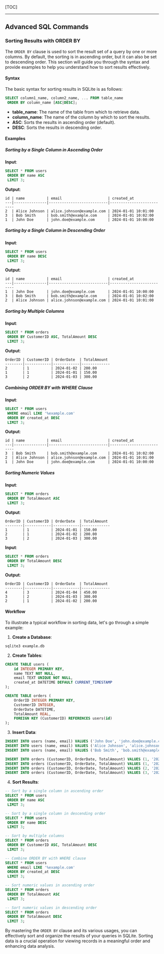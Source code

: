 
[TOC]

***

## Advanced SQL Commands

### Sorting Results with ORDER BY

The `ORDER BY` clause is used to sort the result set of a query by one or more columns. By default, the sorting is in ascending order, but it can also be set to descending order. This section will guide you through the syntax and provide examples to help you understand how to sort results effectively.

#### Syntax

The basic syntax for sorting results in SQLite is as follows:

```sql
SELECT column1_name, column2_name, ... FROM table_name
 ORDER BY column_name [ASC|DESC];
```

- **table_name**: The name of the table from which to retrieve data.
- **column_name**: The name of the column by which to sort the results.
- **ASC**: Sorts the results in ascending order (default).
- **DESC**: Sorts the results in descending order.

#### Examples

##### Sorting by a Single Column in Ascending Order

**Input**:

```sql
SELECT * FROM users
 ORDER BY name ASC
 LIMIT 3;
```

**Output**:

```plaintext
id | name          | email                     | created_at
---|---------------|---------------------------|--------------------------
2  | Alice Johnson | alice.johnson@example.com | 2024-01-01 10:01:00
3  | Bob Smith     | bob.smith@example.com     | 2024-01-01 10:02:00
1  | John Doe      | john.doe@example.com      | 2024-01-01 10:00:00
```

##### Sorting by a Single Column in Descending Order

**Input**:

```sql
SELECT * FROM users
 ORDER BY name DESC
 LIMIT 3;
```

**Output**:

```plaintext
id | name          | email                     | created_at
---|---------------|---------------------------|--------------------------
1  | John Doe      | john.doe@example.com      | 2024-01-01 10:00:00
3  | Bob Smith     | bob.smith@example.com     | 2024-01-01 10:02:00
2  | Alice Johnson | alice.johnson@example.com | 2024-01-01 10:01:00
```

##### Sorting by Multiple Columns

**Input**:

```sql
SELECT * FROM orders
 ORDER BY CustomerID ASC, TotalAmount DESC
 LIMIT 3;
```

**Output**:

```plaintext
OrderID | CustomerID | OrderDate  | TotalAmount
--------|------------|------------|-------------
2       | 1          | 2024-01-02 | 200.00
1       | 1          | 2024-01-01 | 150.00
3       | 2          | 2024-01-03 | 300.00
```

##### Combining ORDER BY with WHERE Clause

**Input**:

```sql
SELECT * FROM users
 WHERE email LIKE '%example.com'
 ORDER BY created_at DESC
 LIMIT 3;
```

**Output**:

```plaintext
id | name          | email                     | created_at
---|---------------|---------------------------|--------------------------
3  | Bob Smith     | bob.smith@example.com     | 2024-01-01 10:02:00
2  | Alice Johnson | alice.johnson@example.com | 2024-01-01 10:01:00
1  | John Doe      | john.doe@example.com      | 2024-01-01 10:00:00
```

##### Sorting Numeric Values

**Input**:

```sql
SELECT * FROM orders
 ORDER BY TotalAmount ASC
 LIMIT 3;
```

**Output**:

```plaintext
OrderID | CustomerID | OrderDate  | TotalAmount
--------|------------|------------|-------------
1       | 1          | 2024-01-01 | 150.00
2       | 1          | 2024-01-02 | 200.00
3       | 2          | 2024-01-03 | 300.00
```

**Input**:

```sql
SELECT * FROM orders
 ORDER BY TotalAmount DESC
 LIMIT 3;
```

**Output**:

```plaintext
OrderID | CustomerID | OrderDate  | TotalAmount
--------|------------|------------|-------------
4       | 3          | 2024-01-04 | 450.00
3       | 2          | 2024-01-03 | 300.00
2       | 1          | 2024-01-02 | 200.00
```

#### Workflow

To illustrate a typical workflow in sorting data, let's go through a simple example:

1. **Create a Database**:

```bash
sqlite3 example.db
```

2. **Create Tables**:

```sql
CREATE TABLE users (
    id INTEGER PRIMARY KEY,
    name TEXT NOT NULL,
    email TEXT UNIQUE NOT NULL,
    created_at DATETIME DEFAULT CURRENT_TIMESTAMP
);

CREATE TABLE orders (
    OrderID INTEGER PRIMARY KEY,
    CustomerID INTEGER,
    OrderDate DATETIME,
    TotalAmount REAL,
    FOREIGN KEY (CustomerID) REFERENCES users(id)
);
```

3. **Insert Data**:

```sql
INSERT INTO users (name, email) VALUES ('John Doe', 'john.doe@example.com');
INSERT INTO users (name, email) VALUES ('Alice Johnson', 'alice.johnson@example.com');
INSERT INTO users (name, email) VALUES ('Bob Smith', 'bob.smith@example.com');

INSERT INTO orders (CustomerID, OrderDate, TotalAmount) VALUES (1, '2024-01-01', 150.00);
INSERT INTO orders (CustomerID, OrderDate, TotalAmount) VALUES (1, '2024-01-02', 200.00);
INSERT INTO orders (CustomerID, OrderDate, TotalAmount) VALUES (2, '2024-01-03', 300.00);
INSERT INTO orders (CustomerID, OrderDate, TotalAmount) VALUES (3, '2024-01-04', 450.00);
```

4. **Sort Results**:

```sql
-- Sort by a single column in ascending order
SELECT * FROM users
 ORDER BY name ASC
 LIMIT 3;

-- Sort by a single column in descending order
SELECT * FROM users
 ORDER BY name DESC
 LIMIT 3;

-- Sort by multiple columns
SELECT * FROM orders
 ORDER BY CustomerID ASC, TotalAmount DESC
 LIMIT 3;

-- Combine ORDER BY with WHERE clause
SELECT * FROM users
 WHERE email LIKE '%example.com'
 ORDER BY created_at DESC
 LIMIT 3;

-- Sort numeric values in ascending order
SELECT * FROM orders
 ORDER BY TotalAmount ASC
 LIMIT 3;

-- Sort numeric values in descending order
SELECT * FROM orders
 ORDER BY TotalAmount DESC
 LIMIT 3;
```

By mastering the `ORDER BY` clause and its various usages, you can effectively sort and organize the results of your queries in SQLite. Sorting data is a crucial operation for viewing records in a meaningful order and enhancing data analysis.
